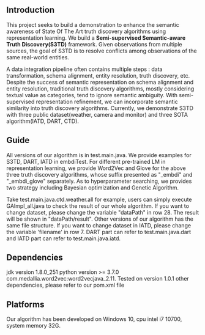 ## Introduction
This project seeks to build a demonstration to enhance the semantic awareness of State Of The Art truth discovery algorithms using representation learning. We build a **Semi-supervised Semantic-aware Truth Discovery(S3TD)** framework. Given observations from multiple sources, the goal of S3TD is to resolve conflicts among observations of the same real-world entities. 

A data integration pipeline often contains multiple steps : data transformation, schema alignment, entity resolution, truth discovery, etc. Despite the success of semantic representation on schema alignment and entity resolution, traditional truth discovery algorithms, mostly considering textual value as categories, tend to ignore semantic ambiguity. With semi-supervised representation refinement, we can incorporate semantic similarity into truth discovery algorithms. Currently, we demonstrate S3TD with three public dataset(weather, camera and monitor) and three SOTA algorithm(IATD, DART, CTD).
## Guide
All versions of our algorithm is in test.main.java. We provide examples for S3TD, DART, IATD in embdiTest. For different pre-trained LM in representation learning, we provide Word2Vec and Glove for the above three truth discovery algorithms, whose suffix presented as "_embdi" and "_embdi_glove" separately. As to hyperparameter searching, we provides two strategy including Bayesian optimization and Genetic Algorithm. 

Take test.main.java.ctd.weather.all for example, users can simply execute GAImpl_all.java to check the result of our whole algorithm. If you want to change dataset, please change the variable "dataPath" in row 28. The result will be shown in "dataPath/result". Other versions of our algorithm has the same file structure. If you want to change dataset in IATD, please change the variable 'filename' in row 7. DART part can refer to test.main.java.dart and IATD part can refer to test.main.java.iatd.
## Dependencies
jdk version 1.8.0_251
python version >= 3.7.0
com.medallia.word2vec:word2vecjava_2.11. Tested on version 1.0.1
other dependencies, please refer to our pom.xml file
## Platforms
Our algorithm has been developed on Windows 10, cpu intel i7 10700, system memory 32G.

